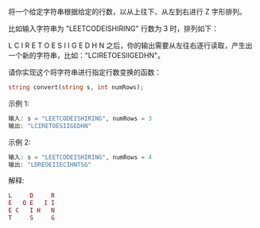 将一个给定字符串根据给定的行数，以从上往下、从左到右进行 Z 字形排列。

比如输入字符串为 "LEETCODEISHIRING" 行数为 3 时，排列如下：

L   C   I   R
E T O E S I I G
E   D   H   N
之后，你的输出需要从左往右逐行读取，产生出一个新的字符串，比如："LCIRETOESIIGEDHN"。

请你实现这个将字符串进行指定行数变换的函数：

```php
string convert(string s, int numRows);
```

示例 1:

```php
输入: s = "LEETCODEISHIRING", numRows = 3
输出: "LCIRETOESIIGEDHN"
```

示例 2:

```php
输入: s = "LEETCODEISHIRING", numRows = 4
输出: "LDREOEIIECIHNTSG"
```

解释:

```php
L     D     R
E   O E   I I
E C   I H   N
T     S     G
```